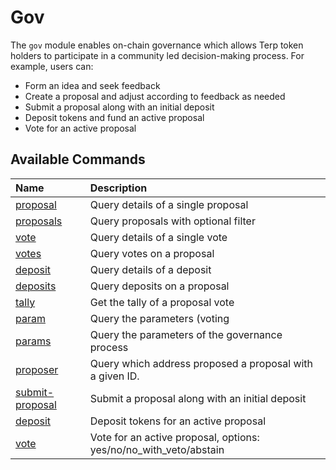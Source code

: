 # Gov

The ```gov``` module enables on-chain governance which allows Terp token holders to participate in a community led decision-making process. For example, users can:

- Form an idea and seek feedback
- Create a proposal and adjust according to feedback as needed
- Submit a proposal along with an initial deposit
- Deposit tokens and fund an active proposal
- Vote for an active proposal

## Available Commands

| Name | Description |
| :--- | :--- |
| [proposal](gov.md#juno-query-gov-proposal) | Query details of a single proposal |
| [proposals](gov.md#juno-query-gov-proposals) | Query proposals with optional filter |
| [vote](gov.md#juno-query-gov-vote) | Query details of a single vote |
| [votes](gov.md#juno-query-gov-votes) | Query votes on a proposal |
| [deposit](gov.md#juno-query-gov-deposit) | Query details of a deposit |
| [deposits](gov.md#juno-query-gov-deposits) | Query deposits on a proposal |
| [tally](gov.md#juno-query-gov-tally) | Get the tally of a proposal vote |
| [param](gov.md#juno-query-gov-param) | Query the parameters \(voting |
| [params](gov.md#juno-query-gov-params) | Query the parameters of the governance process |
| [proposer](gov.md#juno-query-gov-proposer) | Query which address proposed a proposal with a given ID. |
| [submit-proposal](gov.md#juno-tx-gov-submit-proposal) | Submit a proposal along with an initial deposit |
| [deposit](gov.md#juno-tx-gov-deposit) | Deposit tokens for an active proposal |
| [vote](gov.md#juno-tx-gov-vote) | Vote for an active proposal, options: yes/no/no\_with\_veto/abstain |

